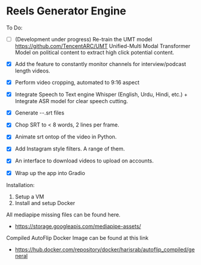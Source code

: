 # Reels Generator Engine

To Do:

- [ ] (Development under progress) Re-train the UMT model https://github.com/TencentARC/UMT Unified-Multi Modal Transformer Model on political content to extract high click potential content.
- [x] Add the feature to constantly monitor channels for interview/podcast length videos.
- [x] Perform video cropping, automated to 9:16 aspect
- [x] Integrate Speech to Text engine Whisper (English, Urdu, Hindi, etc.) + Integrate ASR model for clear speech cutting.
- [x] Generate --.srt files
- [x] Chop SRT to < 8 words, 2 lines per frame.
- [x] Animate srt ontop of the video in Python.
- [x] Add Instagram style filters. A range of them.
- [x] An interface to download videos to upload on accounts.
- [x] Wrap up the app into Gradio


Installation:

1. Setup a VM
2. Install and setup Docker

All mediapipe missing files can be found here.
- https://storage.googleapis.com/mediapipe-assets/

Compiled AutoFlip Docker Image can be found at this link
- https://hub.docker.com/repository/docker/harisrab/autoflip_compiled/general
